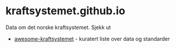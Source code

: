 # kraftsystemet.github.io

Data om det norske kraftsystemet. Sjekk ut

* [awesome-kraftsystemet](https://github.com/kraftsystemet/awesome-kraftsystemet) - kuratert liste over data og standarder
